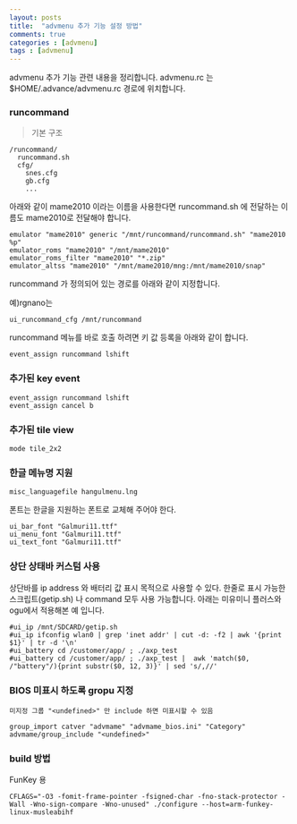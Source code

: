 ```yaml
---
layout: posts
title:  "advmenu 추가 기능 설정 방법"
comments: true
categories : [advmenu]
tags : [advmenu]
---
```

advmenu 추가 기능 관련 내용을 정리합니다.
advmenu.rc 는 $HOME/.advance/advmenu.rc 경로에 위치합니다.

### runcommand

>기본 구조


    /runcommand/
      runcommand.sh
      cfg/
        snes.cfg
        gb.cfg
        ...


아래와 같이 mame2010 이라는 이름을 사용한다면 runcommand.sh 에 전달하는 이름도 mame2010로 전달해야 합니다.

    emulator "mame2010" generic "/mnt/runcommand/runcommand.sh" "mame2010 %p"
    emulator_roms "mame2010" "/mnt/mame2010"
    emulator_roms_filter "mame2010" "*.zip"
    emulator_altss "mame2010" "/mnt/mame2010/mng:/mnt/mame2010/snap"


runcommand 가 정의되어 있는 경로를 아래와 같이 지정합니다.

예)rgnano는

    ui_runcommand_cfg /mnt/runcommand


runcommand 메뉴를 바로 호출 하려면 키 값 등록을 아래와 같이 합니다.

    event_assign runcommand lshift


### 추가된 key event

    event_assign runcommand lshift
    event_assign cancel b


### 추가된 tile view

    mode tile_2x2

### 한글 메뉴명 지원

    misc_languagefile hangulmenu.lng

폰트는 한글을 지원하는 폰트로 교체해 주어야 한다.

    ui_bar_font "Galmuri11.ttf"
    ui_menu_font "Galmuri11.ttf"
    ui_text_font "Galmuri11.ttf"


### 상단 상태바 커스텀 사용

상단바를 ip address 와 배터리 값 표시 목적으로 사용할 수 있다.
한줄로 표시 가능한 스크립트(getip.sh) 나 command 모두 사용 가능합니다.
아래는 미유미니 플러스와 ogu에서 적용해본 예 입니다.

    #ui_ip /mnt/SDCARD/getip.sh
    #ui_ip ifconfig wlan0 | grep 'inet addr' | cut -d: -f2 | awk '{print $1}' | tr -d '\n'
    #ui_battery cd /customer/app/ ; ./axp_test
    #ui_battery cd /customer/app/ ; ./axp_test |  awk 'match($0, /"battery"/){print substr($0, 12, 3)}' | sed 's/,//'

### BIOS 미표시 하도록 gropu 지정

    미지정 그룹 "<undefined>" 만 include 하면 미표시할 수 있음

    group_import catver "advmame" "advmame_bios.ini" "Category"
    advmame/group_include "<undefined>"

### build 방법

FunKey 용

    CFLAGS="-O3 -fomit-frame-pointer -fsigned-char -fno-stack-protector -Wall -Wno-sign-compare -Wno-unused" ./configure --host=arm-funkey-linux-musleabihf

